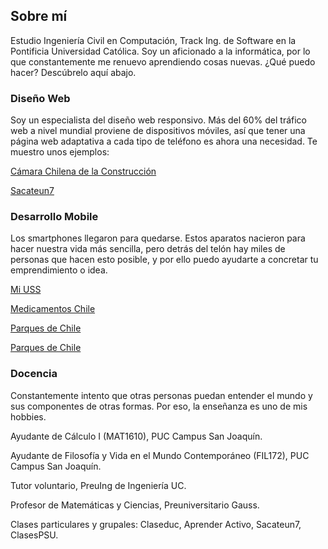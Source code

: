 ## Sobre mí
Estudio Ingeniería Civil en Computación, Track Ing. de Software en la Pontificia Universidad Católica. Soy un aficionado a la informática, por lo que constantemente me renuevo aprendiendo cosas nuevas. ¿Qué puedo hacer? Descúbrelo aquí abajo.

### Diseño Web
Soy un especialista del diseño web responsivo. Más del 60% del tráfico web a nivel mundial proviene de dispositivos móviles, así que tener una página web adaptativa a cada tipo de teléfono es ahora una necesidad. Te muestro unos ejemplos:

[Cámara Chilena de la Construcción](http://www.cchc.cl/)

[Sacateun7](https://www.sacateun7.com/)

### Desarrollo Mobile
Los smartphones llegaron para quedarse. Estos aparatos nacieron para hacer nuestra vida más sencilla, pero detrás del telón hay miles de personas que hacen esto posible, y por ello puedo ayudarte a concretar tu emprendimiento o idea.

[Mi USS](https://play.google.com/store/apps/details?id=cl.uss.miussmobileapp)

[Medicamentos Chile](https://play.google.com/store/apps/details?id=net.armincl.medicamentos)

[Parques de Chile](https://play.google.com/store/apps/details?id=cl.chihau.parquesnacionalesdechile)

[Parques de Chile](https://play.google.com/store/apps/details?id=cl.chihau.parquesnacionalesdechile)

### Docencia
Constantemente intento que otras personas puedan entender el mundo y sus componentes de otras formas. Por eso, la enseñanza es uno de mis hobbies.

Ayudante de Cálculo I (MAT1610), PUC Campus San Joaquín.

Ayudante de Filosofía y Vida en el Mundo Contemporáneo (FIL172), PUC Campus San Joaquín.

Tutor voluntario, PreuIng de Ingeniería UC.

Profesor de Matemáticas y Ciencias, Preuniversitario Gauss.

Clases particulares y grupales: Claseduc, Aprender Activo, Sacateun7, ClasesPSU.

